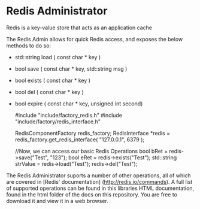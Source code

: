 # Redis Administrator

Redis is a key-value store that acts as an application cache

The Redis Admin allows for quick Redis access, and exposes the below methods to do so:

* std::string load ( const char * key )
* bool save ( const char * key, std::string msg )
* bool exists ( const char * key )
* bool del ( const char * key )
* bool expire ( const char * key, unsigned int second)

    #include "include/factory_redis.h"
    #include "include/factory/redis_interface.h"

    RedisComponentFactory redis_factory;
    RedisInterface *redis = redis_factory.get_redis_interface( "127.0.0.1", 6379 );

    //Now, we can access our basic Redis Operations
    bool bRet = redis->save("Test", "123");
    bool eRet = redis->exists("Test");
    std::string strValue = redis->load("Test");
    redis->del("Test");

The Redis Administrator suports a number of other operations, all of which are covered in [Redis' documentation] (http://redis.io/commands).  A full list of supported operations can be found in this libraries HTML documentation, found in the html folder of the docs on this repository.  You are free to download it and view it in a web browser.
